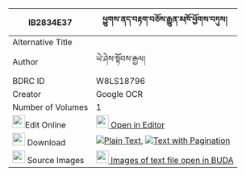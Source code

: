 |IB2834E37|ཕྱུགས་ནད་བརྟག་བཅོས་རྒྱུན་མཁོ་ཕྱོགས་བཏུས། 
| --- | --- 
|Alternative Title |
|Author| ཡེ་ཤེས་སྟོབས་རྒྱལ།
|BDRC ID | W8LS18796
|Creator | Google OCR
|Number of Volumes| 1
|<img width="25" src="https://img.icons8.com/color/25/000000/edit-property.png">Edit Online| [<img width="25" src="https://avatars.githubusercontent.com/u/45091458?s=200&v=4"> Open in Editor](http://editor.openpecha.org/IB2834E37)
|<img width="25" src="https://img.icons8.com/fluent/48/000000/download-2.png"/>  Download | [![](https://img.icons8.com/color/20/000000/txt.png)Plain Text](https://github.com/Openpecha/IB2834E37/releases/download/v1/chukne_tak_cho_sa_gyunkho_chok_plain_IB2834E37.zip), [![](https://img.icons8.com/color/20/000000/txt.png)Text with Pagination](https://github.com/Openpecha/IB2834E37/releases/download/v1/chukne_tak_cho_sa_gyunkho_chok_pages_IB2834E37.zip)
|<img width="25" src="https://img.icons8.com/plasticine/100/000000/pictures-folder.png"/>  Source Images | [<img width="25" src="https://library.bdrc.io/icons/BUDA-small.svg"> Images of text file open in BUDA](https://library.bdrc.io/show/bdr:W8LS18796)